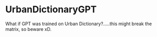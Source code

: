 # UrbanDictionaryGPT
What if GPT was trained on Urban Dictionary?.....this might break the matrix, so beware xD.
